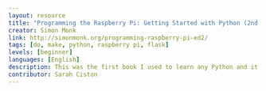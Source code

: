```yaml
---
layout: resource
title: "Programming the Raspberry Pi: Getting Started with Python (2nd Edition)"
creator: Simon Monk
link: http://simonmonk.org/programming-raspberry-pi-ed2/
tags: [do, make, python, raspberry pi, flask]
levels: [beginner]
languages: [English]
description: This was the first book I used to learn any Python and it helped me get over my huge 'I can't code' fears.
contributor: Sarah Ciston
---
```

